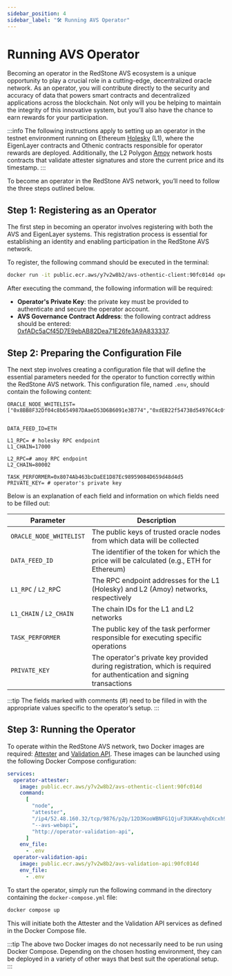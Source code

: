 ```yaml
---
sidebar_position: 4
sidebar_label: "🛠️ Running AVS Operator"
---
```


# Running AVS Operator

Becoming an operator in the RedStone AVS ecosystem is a unique opportunity to play a crucial role in a cutting-edge, decentralized oracle network.
As an operator, you will contribute directly to the security and accuracy of data that powers smart contracts and decentralized applications across the blockchain.
Not only will you be helping to maintain the integrity of this innovative system, but you’ll also have the chance to earn rewards for your participation.

:::info
The following instructions apply to setting up an operator in the testnet environment running on Ethereum [Holesky](https://holesky.etherscan.io/) (L1), where the EigenLayer contracts and Othenic contracts responsible for operator rewards are deployed. Additionally, the L2 Polygon [Amoy](https://amoy.polygonscan.com/) network hosts contracts that validate attester signatures and store the current price and its timestamp.
:::

To become an operator in the RedStone AVS network, you’ll need to follow the three steps outlined below.

## Step 1: Registering as an Operator

The first step in becoming an operator involves registering with both the AVS and EigenLayer systems.
This registration process is essential for establishing an identity and enabling participation in the RedStone AVS network.

To register, the following command should be executed in the terminal:

```sh
docker run -it public.ecr.aws/y7v2w8b2/avs-othentic-client:90fc014d operator register
```

After executing the command, the following information will be required:

- **Operator's Private Key**: the private key must be provided to authenticate and secure the operator account.
- **AVS Governance Contract Address**: the following contract address should be entered: [0xfADc5aCf45D7E9ebAB82Dea71E26fe3A9A833337](https://holesky.etherscan.io/address/0xfadc5acf45d7e9ebab82dea71e26fe3a9a833337).

## Step 2: Preparing the Configuration File

The next step involves creating a configuration file that will define the essential parameters needed for the operator to function correctly within the RedStone AVS network.
This configuration file, named `.env`, should contain the following content:

```
ORACLE_NODE_WHITELIST=["0x8BB8F32Df04c8b654987DAaeD53D6B6091e3B774","0xdEB22f54738d54976C4c0fe5ce6d408E40d88499","0x51Ce04Be4b3E32572C4Ec9135221d0691Ba7d202","0xDD682daEC5A90d0D295d14DA4b0bec9281017b5bE","0x9c5AE89C4Af6aA32cE58588DBaF90d18a855B6de"]  

DATA_FEED_ID=ETH

L1_RPC= # holesky RPC endpoint
L1_CHAIN=17000

L2_RPC=# amoy RPC endpoint
L2_CHAIN=80002

TASK_PERFORMER=0x8074Ab463bcDaEE1D87Ec98959084D659d48d4d5
PRIVATE_KEY= # operator's private key
```

Below is an explanation of each field and information on which fields need to be filled out:

| Parameter               | Description                                                                                                            |
| ----------------------- | ---------------------------------------------------------------------------------------------------------------------- |
| `ORACLE_NODE_WHITELIST` | The public keys of trusted oracle nodes from which data will be collected                                              |
| `DATA_FEED_ID`          | The identifier of the token for which the price will be calculated (e.g., ETH for Ethereum)                            |
| `L1_RPC` / `L2_RP`C     | The RPC endpoint addresses for the L1 (Holesky) and L2 (Amoy) networks, respectively                                   |
| `L1_CHAIN` / `L2_CHAIN` | The chain IDs for the L1 and L2 networks                                                                               |
| `TASK_PERFORMER`        | The public key of the task performer responsible for executing specific operations                                     |
| `PRIVATE_KEY`           | The operator's private key provided during registration, which is required for authentication and signing transactions |

:::tip
The fields marked with comments (#) need to be filled in with the appropriate values specific to the operator’s setup.
:::

## Step 3: Running the Operator

To operate within the RedStone AVS network, two Docker images are required: [Attester](./service-components#attester) and [Validation API](./service-components#validation-api).
These images can be launched using the following Docker Compose configuration:

```yaml
services:
  operator-attester:
    image: public.ecr.aws/y7v2w8b2/avs-othentic-client:90fc014d
    command:
      [
        "node",
        "attester",
        "/ip4/52.48.160.32/tcp/9876/p2p/12D3KooWBNFG1QjuF3UKAKvqhdXcxh9iBmj88cM5eU2EK5Pa91KB",
        "--avs-webapi",
        "http://operator-validation-api",
      ]
    env_file:
      - .env
  operator-validation-api:
    image: public.ecr.aws/y7v2w8b2/avs-validation-api:90fc014d
    env_file:
      - .env
```

To start the operator, simply run the following command in the directory containing the `docker-compose.yml` file:

```sh
docker compose up
```

This will initiate both the Attester and the Validation API services as defined in the Docker Compose file.

:::tip
The above two Docker images do not necessarily need to be run using Docker Compose.
Depending on the chosen hosting environment, they can be deployed in a variety of other ways that best suit the operational setup.
:::
